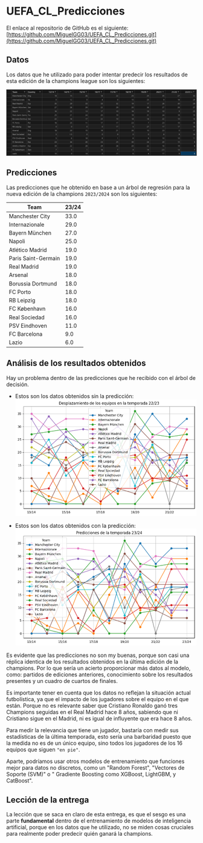 # UEFA_CL_Predicciones

El enlace al repositorio de GitHub es el siguiente: [https://github.com/MiguelGG03/UEFA_CL_Predicciones.git](https://github.com/MiguelGG03/UEFA_CL_Predicciones.git)

## Datos

Los datos que he utilizado para poder intentar predecir los resultados de esta edición de la champions league son los siguientes:

![Datos_Iniciales](/docs/images/datos_iniciales.png)

## Predicciones

Las predicciones que he obtenido en base a un árbol de regresión para la nueva edición de la champions ``2023/2024`` son los siguientes:

| Team                  | 23/24 |
|-----------------------|-------|
|Manchester City	    |33.0   |
|Internazionale	        |29.0   |
|Bayern München	        |27.0   |
|Napoli	                |25.0   |
|Atlético Madrid	    |19.0   |
|Paris Saint-Germain	|19.0   |
|Real Madrid	        |19.0   |
|Arsenal	            |18.0   |
|Borussia Dortmund	    |18.0   |
|FC Porto	            |18.0   |
|RB Leipzig	            |18.0   |
|FC København       	|16.0   |
|Real Sociedad      	|16.0   |
|PSV Eindhoven      	|11.0   |
|FC Barcelona	        |9.0    |
|Lazio	                |6.0    |


## Análisis de los resultados obtenidos

Hay un problema dentro de las predicciones que he recibido con el árbol de decisión.

- Estos son los datos obtenidos sin la predicción: ![Hasta_22_23](docs/images/hasta22_23.png)

- Estos son los datos obtenidos con la predicción: ![Predicción](docs/images/predicciones_incluidas.png)

Es evidente que las predicciones no son my buenas, porque son casi una réplica identica de los resultados obtenidos en la última edición de la champions. Por lo que sería un acierto proporcionar más datos al modelo, como: partidos de ediciones anteriores, conocimiento sobre los resultados presentes y un cuadro de cuartos de finales.

Es importante tener en cuenta que los datos no reflejan la situación actual futbolística, ya que el impacto de los jugadores sobre el equipo en el que están. Porque no es relevante saber que Cristiano Ronaldo ganó tres Champions seguidas en el Real Madrid hace 8 años, sabiendo que ni Cristiano sigue en el Madrid, ni es igual de influyente que era hace 8 años.

Para medir la relevancia que tiene un jugador, bastaría con medir sus estadísticas de la última temporada, esto sería una barbaridad puesto que la medida no es de un único equipo, sino todos los jugadores de los 16 equipos que siguen `"en pie"`.

Aparte, podríamos usar otros modelos de entrenamiento que funciones mejor para datos no discretos, como un "Random Forest", "Vectores de Soporte (SVM)" o " Gradiente Boosting como XGBoost, LightGBM, y CatBoost".

## Lección de la entrega

La lección que se saca en claro de esta entrega, es que el sesgo es una parte __fundamental__ dentro de el entrenamiento de modelos de inteligencia artificial, porque en los datos que he utilizado, no se miden cosas cruciales para realmente poder predecir quién ganará la champions.
